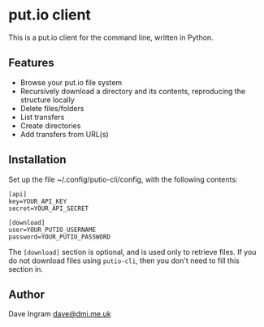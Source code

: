 # put.io client

This is a put.io client for the command line, written in Python.

## Features

 - Browse your put.io file system
 - Recursively download a directory and its contents, reproducing the structure locally
 - Delete files/folders
 - List transfers
 - Create directories
 - Add transfers from URL(s)

## Installation

Set up the file ~/.config/putio-cli/config, with the following contents:

    [api]
    key=YOUR_API_KEY
    secret=YOUR_API_SECRET

    [download]
    user=YOUR_PUTIO_USERNAME
    password=YOUR_PUTIO_PASSWORD

The `[download]` section is optional, and is used only to retrieve files. If
you do not download files using `putio-cli`, then you don't need to fill this
section in.

## Author

Dave Ingram <dave@dmi.me.uk>
